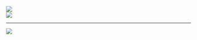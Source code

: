 ###
![](https://github-readme-stats.vercel.app/api?username=HanLuan09&theme=radical&hide_border=false&include_all_commits=false&count_private=false)<br/>
![](https://github-readme-stats.vercel.app/api/top-langs/?username=HanLuan09&theme=radical&hide_border=false&include_all_commits=false&count_private=false&layout=compact)

---
[![](https://visitcount.itsvg.in/api?id=HanLuan09&icon=0&color=0)](https://visitcount.itsvg.in)
